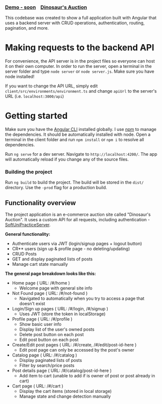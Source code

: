### [Demo - soon](about:blank)&nbsp;&nbsp;&nbsp;&nbsp;[Dinosaur's Auction](https://github.com/stefan-petrov1/AngularProject)

This codebase was created to show a full application built with Angular that uses a backend server with CRUD operations, authentication, routing, pagination, and more.

# Making requests to the backend API

For convenience, the API server is in the project files so everyone can host it on their own computer. In order to run the server, open a terminal in the server folder and type `node server` or `node server.js`. Make sure you have node installed!

If you want to change the API URL, simply edit `client/src/environments/environment.ts` and change `apiUrl` to the server's URL (i.e. `localhost:3000/api`)

# Getting started

Make sure you have the [Angular CLI](https://github.com/angular/angular-cli#installation) installed globally. I use [npm](https://www.npmjs.com/) to manage the dependencies. It should be automatically installed with node. Open a terminal in the client folder and run `npm install` or `npm i` to resolve all dependencies.

Run `ng serve` for a dev server. Navigate to `http://localhost:4200/`. The app will automatically reload if you change any of the source files.

### Building the project

Run `ng build` to build the project. The build will be stored in the `dist/` directory. Use the `-prod` flag for a production build.

## Functionality overview

The project application is an e-commerce auction site called "Dinosaur's Auction". It uses a custom API for all requests, including authentication - [SoftUniPracticeServer](https://github.com/softuni-practice-server/softuni-practice-server).

**General functionality:**

- Authenticate users via JWT (login/signup pages + logout button)
- CR\*\* users (sign up & profile page - no deleting/updating)
- CRUD Posts
- GET and display paginated lists of posts
- Manage cart state manually

**The general page breakdown looks like this:**

- Home page ( URL: /#/home )
  - Welcome page with general site info
- Not Found page ( URL: /#/not-found )
  - Navigated to automatically when you try to access a page that doesn't exist
- Login/Sign up pages ( URL: /#/login, /#/signup )
  - Uses JWT (store the token in localStorage)
- Profile page ( URL: /#/profile )
  - Show basic user info
  - Display list of the user's owned posts
  - Delete post button on each post
  - Edit post button on each post
- Create/Edit post pages ( URL: /#/create, /#/edit/post-id-here )
  - Edit post page can only be accessed by the post's owner
- Catalog page ( URL: /#/catalog )
  - Display paginated lists of posts
  - Filter by search/price posts
- Post details page ( URL: /#/catalog/post-id-here )
  - Add item to cart (unable to add if is owner of post or post already in cart)
- Cart page ( URL: /#/cart )
  - Display the cart items (stored in local storage)
  - Manage state and change detection manually
